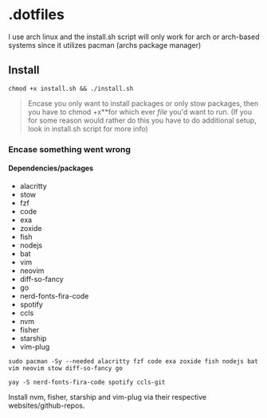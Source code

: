 

# .dotfiles


I use arch linux and the install.sh script will only work for arch or arch-based systems since it utilizes pacman (archs package manager)


## Install


```console
chmod +x install.sh && ./install.sh
```

> Encase you only want to install packages or only stow packages, then you have to chmod +x*<file>*for which ever *file* you'd want to run. (If you for some reason would rather do this you have to do additional setup, look in install.sh script for more info)

### Encase something went wrong

#### Dependencies/packages
- alacritty
- stow
- fzf
- code
- exa
- zoxide
- fish
- nodejs
- bat
- vim
- neovim
- diff-so-fancy
- go
- nerd-fonts-fira-code
- spotify
- ccls
- nvm
- fisher
- starship
- vim-plug

```console
sudo pacman -Sy --needed alacritty fzf code exa zoxide fish nodejs bat vim neovim stow diff-so-fancy go
```

```console
yay -S nerd-fonts-fira-code spotify ccls-git
```

Install nvm, fisher, starship and vim-plug via their respective websites/github-repos.
